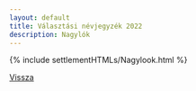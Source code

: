```yaml
---
layout: default
title: Választási névjegyzék 2022
description: Nagylók
---
```


{% include settlementHTMLs/Nagylook.html %}

[Vissza](../)